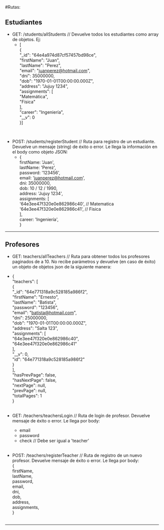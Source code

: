 #Rutas:

## Estudiantes <br/>
- GET: /students/allStudents // Devuelve todos los estudiantes como array de objetos. Ej: <br />
    - [<br />
        {<br />
            "_id": "64e4a974d87cf57457bd98ce",<br />
            "firstName": "Juan",<br />
            "lastName": "Perez",<br />
            "email": "juanperez@hotmail.com",<br />
            "dni": 35000000,<br />
            "dob": "1970-01-01T00:00:00.000Z",<br />
            "address": "Jujuy 1234",<br />
            "assignments": [<br />
            "Matemática",<br />
            "Física"<br />
            ],<br />
            "career": "Ingeniería",<br />
            "__v": 0<br />
        }]<br />
<br />

- POST: /students/registerStudent // Ruta para registro de un estudiante. Devuelve un mensaje (string) de éxito o error. Le llega la información en el body como objeto JSON: <br />
  - {<br />
  firstName: 'Juan',<br />
  lastName: 'Perez',<br />
  password: '123456',<br />
  email: 'juanperez@hotmail.com',<br />
  dni: 35000000,<br />
  dob: 10 / 12 / 1990,<br />
  address: 'Jujuy 1234',<br />
  assignments: [<br />
    '64e3ee47f320e0e862986c40', // Matematica<br />
    '64e3ee47f320e0e862986c41', // Fisica<br />
  ],<br />
  career: 'Ingeniería',<br />}<br />

<hr />

## Profesores <br/>
- GET: teachers/allTeachers // Ruta para obtener todos los profesores paginados de a 10. No recibe parámetros y devuelve (en caso de éxito) un objeto de objetos json de la siguiente manera: <br />
 - {<br />
  "teachers": [<br />
    {<br />
      "_id": "64e771318a9c528185a986f2",<br />
      "firstName": "Ernesto",<br />
      "lastName": "Batista",<br />
      "password": "123456",<br />
      "email": "batista@hotmail.com",<br />
      "dni": 25000000,<br />
      "dob": "1970-01-01T00:00:00.000Z",<br />
      "address": "Salta 123",<br />
      "assignments": [<br />
        "64e3ee47f320e0e862986c40",<br />
        "64e3ee47f320e0e862986c41"<br />
      ],<br />
      "__v": 0,<br />
      "id": "64e771318a9c528185a986f2"<br />
    }<br />
  ],<br />
  "hasPrevPage": false,<br />
  "hasNextPage": false,<br />
  "nextPage": null,<br />
  "prevPage": null,<br />
  "totalPages": 1<br />}<br /> <br />

- GET: /teachers/teachersLogin // Ruta de login de profesor. Devuelve mensaje de éxito o error. Le llega por body: <br />
  - email <br />
  - password <br />
  - check // Debe ser igual a 'teacher'<br />
  <br />

- POST: /teachers/registerTeacher // Ruta de registro de un nuevo profesor. Devuelve mensaje de éxito o error. Le llega por body: <br />
   {<br />
      firstName,<br />
      lastName,<br />
      password,<br />
      email,<br />
      dni,<br />
      dob,<br />
      address,<br />
      assignments,<br />
    } <br /><br />

<hr />